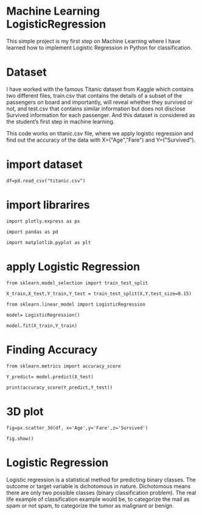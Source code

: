 # Machine Learning LogisticRegression
This simple project is my first step on Machine Learning where I have learned how to implement Logistic Regression in Python for classification.

# Dataset

I have worked with the famous Titanic dataset from Kaggle which contains two different files, train.csv that contains the details of a subset of the passengers on board and importantly, will reveal whether they survived or not, and test.csv that contains similar information but does not disclose Survived information for each passenger. And this dataset is considered as the student’s first step in machine learning.



This code works on titanic.csv file, where we apply logistic regression and find out the accuracy of the data with X=("Age","Fare") and Y=("Survived").


# import dataset

```df=pd.read_csv("titanic.csv")```




# import librarires

```import plotly.express as px```

```import pandas as pd```

```import matplotlib.pyplot as plt```

# apply Logistic Regression

```from sklearn.model_selection import train_test_split```

```X_train,X_test,Y_train,Y_test = train_test_split(X,Y,test_size=0.15)```

```from sklearn.linear_model import LogisticRegression```

```model= LogisticRegression()```

```model.fit(X_train,Y_train)```

# Finding Accuracy

```from sklearn.metrics import accuracy_score```

```Y_predict= model.predict(X_test)```

```print(accuracy_score(Y_predict,Y_test))```

# 3D plot

```fig=px.scatter_3d(df, x='Age',y='Fare',z='Survived')```

```fig.show()```


# Logistic Regression

Logistic regression is a statistical method for predicting binary classes. The outcome or target variable is dichotomous in nature. Dichotomous means there are only two possible classes (binary classification problem). The real life example of classification example would be, to categorize the mail as spam or not spam, to categorize the tumor as malignant or benign.


